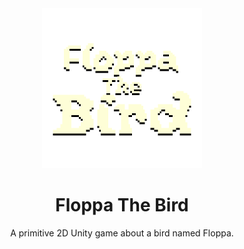 <div align=center>
	<img src="./Images/logo.png" alt="Logo" width=256px>
</div>

<h1 align=center>
	Floppa The Bird
</h1>

<p align=center>
	A primitive 2D Unity game about a bird named Floppa.
</p>
